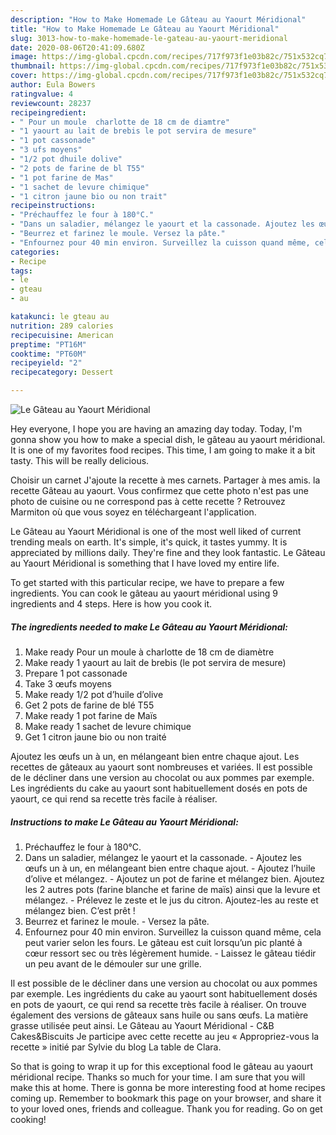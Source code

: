 ```yaml
---
description: "How to Make Homemade Le Gâteau au Yaourt Méridional"
title: "How to Make Homemade Le Gâteau au Yaourt Méridional"
slug: 3013-how-to-make-homemade-le-gateau-au-yaourt-meridional
date: 2020-08-06T20:41:09.680Z
image: https://img-global.cpcdn.com/recipes/717f973f1e03b82c/751x532cq70/le-gateau-au-yaourt-meridional-photo-principale-de-la-recette.jpg
thumbnail: https://img-global.cpcdn.com/recipes/717f973f1e03b82c/751x532cq70/le-gateau-au-yaourt-meridional-photo-principale-de-la-recette.jpg
cover: https://img-global.cpcdn.com/recipes/717f973f1e03b82c/751x532cq70/le-gateau-au-yaourt-meridional-photo-principale-de-la-recette.jpg
author: Eula Bowers
ratingvalue: 4
reviewcount: 28237
recipeingredient:
- " Pour un moule  charlotte de 18 cm de diamtre"
- "1 yaourt au lait de brebis le pot servira de mesure"
- "1 pot cassonade"
- "3 ufs moyens"
- "1/2 pot dhuile dolive"
- "2 pots de farine de bl T55"
- "1 pot farine de Mas"
- "1 sachet de levure chimique"
- "1 citron jaune bio ou non trait"
recipeinstructions:
- "Préchauffez le four à 180°C."
- "Dans un saladier, mélangez le yaourt et la cassonade. Ajoutez les œufs un à un, en mélangeant bien entre chaque ajout. Ajoutez l’huile d’olive et mélangez. Ajoutez un pot de farine et mélangez bien. Ajoutez les 2 autres pots (farine blanche et farine de maïs) ainsi que la levure et mélangez. Prélevez le zeste et le jus du citron. Ajoutez-les au reste et mélangez bien. C’est prêt !"
- "Beurrez et farinez le moule. Versez la pâte."
- "Enfournez pour 40 min environ. Surveillez la cuisson quand même, cela peut varier selon les fours. Le gâteau est cuit lorsqu’un pic planté à cœur ressort sec ou très légèrement humide. Laissez le gâteau tiédir un peu avant de le démouler sur une grille."
categories:
- Recipe
tags:
- le
- gteau
- au

katakunci: le gteau au 
nutrition: 289 calories
recipecuisine: American
preptime: "PT16M"
cooktime: "PT60M"
recipeyield: "2"
recipecategory: Dessert

---
```



![Le Gâteau au Yaourt Méridional](https://img-global.cpcdn.com/recipes/717f973f1e03b82c/751x532cq70/le-gateau-au-yaourt-meridional-photo-principale-de-la-recette.jpg)

Hey everyone, I hope you are having an amazing day today. Today, I'm gonna show you how to make a special dish, le gâteau au yaourt méridional. It is one of my favorites food recipes. This time, I am going to make it a bit tasty. This will be really delicious.

Choisir un carnet J&#39;ajoute la recette à mes carnets. Partager à mes amis. la recette Gâteau au yaourt. Vous confirmez que cette photo n&#39;est pas une photo de cuisine ou ne correspond pas à cette recette ? Retrouvez Marmiton où que vous soyez en téléchargeant l&#39;application.

Le Gâteau au Yaourt Méridional is one of the most well liked of current trending meals on earth. It's simple, it's quick, it tastes yummy. It is appreciated by millions daily. They're fine and they look fantastic. Le Gâteau au Yaourt Méridional is something that I have loved my entire life.


To get started with this particular recipe, we have to prepare a few ingredients. You can cook le gâteau au yaourt méridional using 9 ingredients and 4 steps. Here is how you cook it.

<!--inarticleads1-->

##### The ingredients needed to make Le Gâteau au Yaourt Méridional:

1. Make ready  Pour un moule à charlotte de 18 cm de diamètre
1. Make ready 1 yaourt au lait de brebis (le pot servira de mesure)
1. Prepare 1 pot cassonade
1. Take 3 œufs moyens
1. Make ready 1/2 pot d’huile d’olive
1. Get 2 pots de farine de blé T55
1. Make ready 1 pot farine de Maïs
1. Make ready 1 sachet de levure chimique
1. Get 1 citron jaune bio ou non traité


Ajoutez les œufs un à un, en mélangeant bien entre chaque ajout. Les recettes de gâteaux au yaourt sont nombreuses et variées. Il est possible de le décliner dans une version au chocolat ou aux pommes par exemple. Les ingrédients du cake au yaourt sont habituellement dosés en pots de yaourt, ce qui rend sa recette très facile à réaliser. 

<!--inarticleads2-->

##### Instructions to make Le Gâteau au Yaourt Méridional:

1. Préchauffez le four à 180°C.
1. Dans un saladier, mélangez le yaourt et la cassonade. - Ajoutez les œufs un à un, en mélangeant bien entre chaque ajout. - Ajoutez l’huile d’olive et mélangez. - Ajoutez un pot de farine et mélangez bien. Ajoutez les 2 autres pots (farine blanche et farine de maïs) ainsi que la levure et mélangez. - Prélevez le zeste et le jus du citron. Ajoutez-les au reste et mélangez bien. C’est prêt !
1. Beurrez et farinez le moule. - Versez la pâte.
1. Enfournez pour 40 min environ. Surveillez la cuisson quand même, cela peut varier selon les fours. Le gâteau est cuit lorsqu’un pic planté à cœur ressort sec ou très légèrement humide. - Laissez le gâteau tiédir un peu avant de le démouler sur une grille.


Il est possible de le décliner dans une version au chocolat ou aux pommes par exemple. Les ingrédients du cake au yaourt sont habituellement dosés en pots de yaourt, ce qui rend sa recette très facile à réaliser. On trouve également des versions de gâteaux sans huile ou sans œufs. La matière grasse utilisée peut ainsi. Le Gâteau au Yaourt Méridional - C&amp;B Cakes&amp;Biscuits Je participe avec cette recette au jeu « Appropriez-vous la recette » initié par Sylvie du blog La table de Clara. 

So that is going to wrap it up for this exceptional food le gâteau au yaourt méridional recipe. Thanks so much for your time. I am sure that you will make this at home. There is gonna be more interesting food at home recipes coming up. Remember to bookmark this page on your browser, and share it to your loved ones, friends and colleague. Thank you for reading. Go on get cooking!
